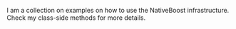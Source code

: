 I am a collection on examples on how to use the NativeBoost infrastructure. 
Check my class-side methods for more details.